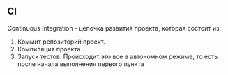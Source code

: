 ## CI

Continuous Integration - цепочка развития проекта, которая состоит из:
1) Коммит репозиторий проект.
2) Компиляция проекта.
3) Запуск тестов.
Происходит это все в автономном режиме, то есть после начала выполнения первого пункта
